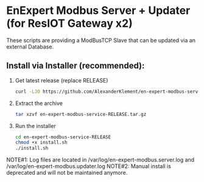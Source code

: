 # EnExpert Modbus Server + Updater (for ResIOT Gateway x2)

These scripts are providing a ModBusTCP Slave that can be updated via an external Database.

## Install via Installer (recommended):

1. Get latest release (replace RELEASE)
   ````bash
   curl -LJO https://github.com/AlexanderKlement/en-expert-modbus-service/archive/refs/tags/RELEASE.tar.gz
   ````
2. Extract the archive
   ````bash
   tar xzvf en-expert-modbus-service-RELEASE.tar.gz
   ````
3. Run the installer
   ````bash
   cd en-expert-modbus-service-RELEASE
   chmod +x install.sh
   ./install.sh
   ````

NOTE#1: Log files are located in /var/log/en-expert-modbus.server.log and /var/log/en-expert-modbus.updater.log
NOTE#2: Manual install is deprecated and will not be maintained anymore. 